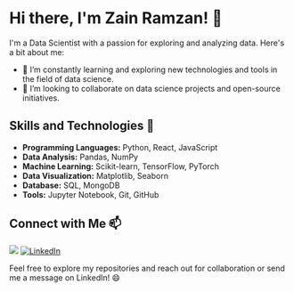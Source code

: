 # Hi there, I'm Zain Ramzan! 👋

I'm a Data Scientist with a passion for exploring and analyzing data. Here's a bit about me:

- 🌱 I’m constantly learning and exploring new technologies and tools in the field of data science.
- 👯 I’m looking to collaborate on data science projects and open-source initiatives.

## Skills and Technologies 🚀

- **Programming Languages:** Python, React, JavaScript
- **Data Analysis:** Pandas, NumPy
- **Machine Learning:** Scikit-learn, TensorFlow, PyTorch
- **Data Visualization:** Matplotlib, Seaborn
- **Database:** SQL, MongoDB
- **Tools:** Jupyter Notebook, Git, GitHub

## Connect with Me 📫
![](https://komarev.com/ghpvc/?username=zain-ramzan&label=PROFILE+VIEWS)
[![LinkedIn](https://img.shields.io/badge/LinkedIn-Connect-blue)](https://www.linkedin.com/in/zainramzan/)

Feel free to explore my repositories and reach out for collaboration or send me a message on LinkedIn! 😄
